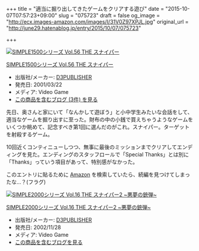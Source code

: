 +++
title = "適当に掘り出してきたゲームをクリアする遊び"
date = "2015-10-07T07:57:23+09:00"
slug = "075723"
draft = false
og_image = "http://ecx.images-amazon.com/images/I/31V0Z97XPJL.jpg"
original_url = "http://june29.hatenablog.jp/entry/2015/10/07/075723"

+++

<p></p>
<div class="hatena-asin-detail">
<a href="http://www.amazon.co.jp/exec/obidos/ASIN/B00005OUXH/cameralady-22/"><img src="http://ecx.images-amazon.com/images/I/31V0Z97XPJL._SL160_.jpg" class="hatena-asin-detail-image" alt="SIMPLE1500シリーズ Vol.56 THE スナイパー" title="SIMPLE1500シリーズ Vol.56 THE スナイパー"></a><div class="hatena-asin-detail-info">
<p class="hatena-asin-detail-title"><a href="http://www.amazon.co.jp/exec/obidos/ASIN/B00005OUXH/cameralady-22/">SIMPLE1500シリーズ Vol.56 THE スナイパー</a></p>
<ul>
<li>
<span class="hatena-asin-detail-label">出版社/メーカー:</span> <a class="keyword" href="http://d.hatena.ne.jp/keyword/D3PUBLISHER">D3PUBLISHER</a>
</li>
<li>
<span class="hatena-asin-detail-label">発売日:</span> 2001/03/22</li>
<li>
<span class="hatena-asin-detail-label">メディア:</span> Video Game</li>
<li><a href="http://d.hatena.ne.jp/asin/B00005OUXH/cameralady-22" target="_blank">この商品を含むブログ (3件) を見る</a></li>
</ul>
</div>
<div class="hatena-asin-detail-foot"></div>
</div>

<p>先日、奥さんと家にいて「なんかして遊ぼう」と小中学生みたいな会話をして、適当なゲームを掘り出すに至った。財布の中の小銭で買えちゃうようなゲームをいくつか眺めて、記念すべき第1回に選んだのがこれ。スナイパー。ターゲットを射殺するゲーム。</p>

<p>10回近くコンティニューしつつ、無事に最後のミッションまでクリアしてエンディングを見た。エンディングのスタッフロールで「Special Thanks」とは別に「Thanks」っていう項目があって、特別感がなかった。</p>

<p>このエントリに貼るために <a class="keyword" href="http://d.hatena.ne.jp/keyword/Amazon">Amazon</a> を検索していたら、続編を見つけてしまったな…？(フラグ)</p>

<p></p>
<div class="hatena-asin-detail">
<a href="http://www.amazon.co.jp/exec/obidos/ASIN/B00006JS84/cameralady-22/"><img src="http://ecx.images-amazon.com/images/I/11RAG3MP18L._SL160_.jpg" class="hatena-asin-detail-image" alt="SIMPLE2000シリーズ Vol.16 THE スナイパー2 ~悪夢の銃弾~" title="SIMPLE2000シリーズ Vol.16 THE スナイパー2 ~悪夢の銃弾~"></a><div class="hatena-asin-detail-info">
<p class="hatena-asin-detail-title"><a href="http://www.amazon.co.jp/exec/obidos/ASIN/B00006JS84/cameralady-22/">SIMPLE2000シリーズ Vol.16 THE スナイパー2 ~悪夢の銃弾~</a></p>
<ul>
<li>
<span class="hatena-asin-detail-label">出版社/メーカー:</span> <a class="keyword" href="http://d.hatena.ne.jp/keyword/D3PUBLISHER">D3PUBLISHER</a>
</li>
<li>
<span class="hatena-asin-detail-label">発売日:</span> 2002/11/28</li>
<li>
<span class="hatena-asin-detail-label">メディア:</span> Video Game</li>
<li><a href="http://d.hatena.ne.jp/asin/B00006JS84/cameralady-22" target="_blank">この商品を含むブログを見る</a></li>
</ul>
</div>
<div class="hatena-asin-detail-foot"></div>
</div>

